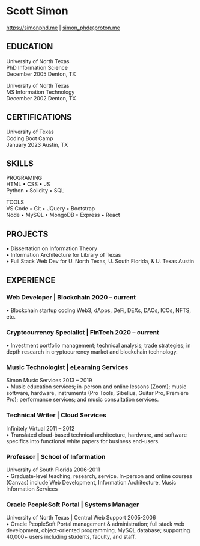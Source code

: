 # Scott Simon

<https://simonphd.me> | simon_phd@proton.me

## EDUCATION</br>

University of North Texas</br>
PhD Information Science</br>
December 2005 Denton, TX

University of North Texas</br>
MS Information Technology</br>
December 2002 Denton, TX

## CERTIFICATIONS</br>

University of Texas</br>
Coding Boot Camp</br>
January 2023 Austin, TX

## SKILLS</br>

PROGRAMING</br>
HTML • CSS • JS</br>
Python • Solidity • SQL

TOOLS</br>
VS Code • Git • JQuery • Bootstrap</br>
Node • MySQL • MongoDB • Express • React

## PROJECTS</br>

• Dissertation on Information Theory</br>
• Information Architecture for Library of Texas</br>
• Full Stack Web Dev for U. North Texas, U. South Florida, & U. Texas Austin

## EXPERIENCE</br>

### Web Developer | Blockchain 2020 – current</br>

• Blockchain startup coding Web3, dApps, DeFi, DEXs, DAOs, ICOs, NFTS, etc.

### Cryptocurrency Specialist | FinTech 2020 – current</br>

• Investment portfolio management; technical analysis; trade strategies; in depth research in cryptocurrency market and blockchain technology.

### Music Technologist | eLearning Services</br>

Simon Music Services 2013 – 2019</br>
• Music education services; in-person and online lessons (Zoom); music software, hardware, instruments (Pro Tools, Sibelius, Guitar Pro, Premiere Pro); performance services; and music consultation services.

### Technical Writer | Cloud Services</br>

Infinitely Virtual 2011 – 2012</br>
• Translated cloud-based technical architecture, hardware, and software specifics into functional white papers for business end-users.

### Professor | School of Information</br>

University of South Florida 2006-2011</br>
• Graduate-level teaching, research, service. In-person and online courses (Canvas) include Web Development, Information Architecture, Music Information Services

### Oracle PeopleSoft Portal | Systems Manager</br>

University of North Texas | Central Web Support 2005-2006</br>
• Oracle PeopleSoft Portal management & administration; full stack web development, object-oriented programming, MySQL database; supporting 40,000+ users including students, faculty, and staff.
